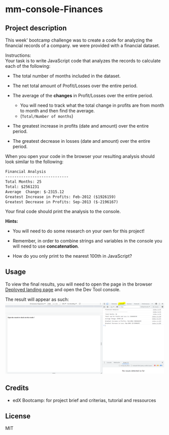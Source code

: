 # mm-console-Finances

## Project description

This week' bootcamp challenge was to create a code for analyzing the financial records of a company. we were provided with a financial dataset.

Instructions: <br>
Your task is to write JavaScript code that analyzes the records to calculate each of the following:

* The total number of months included in the dataset.

* The net total amount of Profit/Losses over the entire period.

* The average of the **changes** in Profit/Losses over the entire period.
  * You will need to track what the total change in profits are from month to month and then find the average.
  * (`Total/Number of months`)

* The greatest increase in profits (date and amount) over the entire period.

* The greatest decrease in losses (date and amount) over the entire period.

When you open your code in the browser your resulting analysis should look similar to the following:

  ```text
  Financial Analysis
  ----------------------------
  Total Months: 25
  Total: $2561231
  Average  Change: $-2315.12
  Greatest Increase in Profits: Feb-2012 ($1926159)
  Greatest Decrease in Profits: Sep-2013 ($-2196167)
  ```

Your final code should print the analysis to the console.

**Hints:**

* You will need to do some research on your own for this project!

* Remember, in order to combine strings and variables in the console you will need to use **concatenation**.

* How do you only print to the nearest 100th in JavaScript?

## Usage
To view the final results, you will need to open the page in the browser [Deployed landing page](https://maudmain.github.io/mm-console-Finances/) and open the Dev Tool console.

The result will appear as such:
![Deployed Page Screenshot](./assets/Screenshot.PNG)



## Credits

- edX Bootcamp: for project brief and criterias, tutorial and ressources


## License
MIT